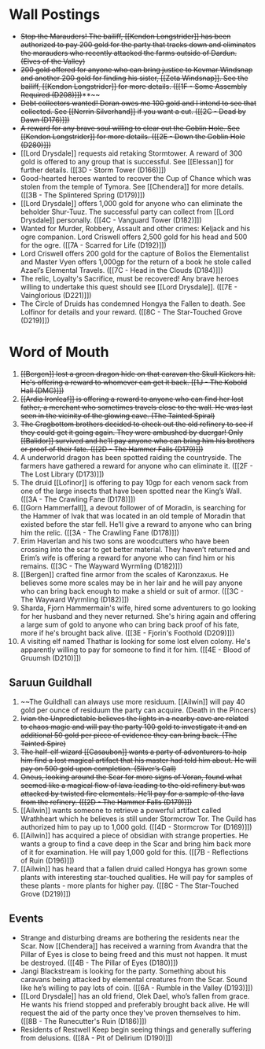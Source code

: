 # Wall Postings
-   ~~Stop the Marauders! The bailiff, [[Kendon Longstrider]] has been authorized to pay 200 gold for the party that tracks down and eliminates the marauders who recently attacked the farms outside of Dardun. (Elves of the Valley)~~
-   ~~200 gold offered for anyone who can bring justice to Kevmar Windsnap and another 200 gold for finding his sister, [[Zeta Windsnap]]. See the bailiff, [[Kendon Longstrider]] for more details. ([[1F - Some Assembly Required (D208)]])~~**~~
-   ~~Debt collectors wanted! Doran owes me 100 gold and I intend to see that collected. See [[Nerrin Silverhand]] if you want a cut. ([[2C - Dead by Dawn (D176)]])~~
-   ~~A reward for any brave soul willing to clear out the Goblin Hole. See [[Kendon Longstrider]] for more details. ([[2E - Down the Goblin Hole (D280)]])~~
-   [[Lord Drysdale]] requests aid retaking Stormtower. A reward of 300 gold is offered to any group that is successful. See [[Elessan]] for further details. ([[3D - Storm Tower (D166)]])
-   Good-hearted heroes wanted to recover the Cup of Chance which was stolen from the temple of Tymora. See [[Chendera]] for more details. ([[3B - The Splintered Spring (D179)]])
-   [[Lord Drysdale]] offers 1,000 gold for anyone who can eliminate the beholder Shur-Tuuz. The successful party can collect from [[Lord Drysdale]] personally. ([[4C - Vanguard Tower (D182)]])
-   Wanted for Murder, Robbery, Assault and other crimes: Keljack and his ogre companion. Lord Criswell offers 2,500 gold for his head and 500 for the ogre. ([[7A - Scarred for Life (D192)]])
-   Lord Criswell offers 200 gold for the capture of Bolios the Elementalist and Master Vyen offers 1,000gp for the return of a book he stole called Azael’s Elemental Travels. ([[7C - Head in the Clouds (D184)]])
-   The relic, Loyalty's Sacrifice, must be recovered! Any brave heroes willing to undertake this quest should see [[Lord Drysdale]]. ([[7E - Vainglorious (D221)]])
-   The Circle of Druids has condemned Hongya the Fallen to death. See Lolfinor for details and your reward. ([[8C - The Star-Touched Grove (D219)]])

# Word of Mouth
1.  ~~[[Bergen]] lost a green dragon hide on that caravan the Skull Kickers hit. He's offering a reward to whomever can get it back. [[1J - The Kobold Hall (DMG)]])~~
2.  ~~[[Ardia Ironleaf]] is offering a reward to anyone who can find her lost father, a merchant who sometimes travels close to the wall. He was last seen in the vicinity of the glowing cave. (The Tainted Spiral)~~
3.  ~~The Cragbottom brothers decided to check out the old refinery to see if they could get it going again. They were ambushed by duergar! Only [[Balidor]] survived and he’ll pay anyone who can bring him his brothers or proof of their fate. ([[2D - The Hammer Falls (D179)]])~~
4.  A underworld dragon has been spotted raiding the countryside. The farmers have gathered a reward for anyone who can eliminate it. ([[2F - The Lost Library (D173)]])
5.  The druid [[Lofinor]] is offering to pay 10gp for each venom sack from one of the large insects that have been spotted near the King’s Wall. ([[3A - The Crawling Fane (D178)]])
6.  [[Gorn Hammerfall]],  a devout follower of of Moradin, is searching for the Hammer of Ivak that was located in an old temple of Moradin that existed before the star fell. He’ll give a reward to anyone who can bring him the relic. ([[3A - The Crawling Fane (D178)]])
7.  Erim Haverlan and his two sons are woodcutters who have been crossing into the scar to get better material. They haven’t returned and Erim’s wife is offering a reward for anyone who can find him or his remains. ([[3C - The Wayward Wyrmling (D182)]])
8.  [[Bergen]] crafted fine armor from the scales of Karonzaxus. He believes some more scales may be in her lair and he will pay anyone who can bring back enough to make a shield or suit of armor. ([[3C - The Wayward Wyrmling (D182)]])
9.  Sharda, Fjorn Hammermain's wife, hired some adventurers to go looking for her husband and they never returned. She's hiring again and offering a large sum of gold to anyone who can bring back proof of his fate, more if he's brought back alive. ([[3E - Fjorin's Foothold (D209)]])
10.  A visiting elf named Thathar is looking for some lost elven colony. He's apparently willing to pay for someone to find it for him. ([[4E - Blood of Gruumsh (D210)]])

## Saruun Guildhall
1.  ~~The Guildhall can always use more residuum. [[Ailwin]] will pay 40 gold per ounce of residuum the party can acquire. (Death in the Pincers)
2.  ~~Ivian the Unpredictable believes the lights in a nearby cave are related to chaos magic and will pay the party 100 gold to investigate it and an additional 50 gold per piece of evidence they can bring back. (The Tainted Spire)~~
3.  ~~The half-elf wizard [[Casaubon]] wants a party of adventurers to help him find a lost magical artifact that his master had told him about. He will pay on 500 gold upon completion. (Sliver’s Call)~~
4.  ~~Oneus, looking around the Scar for more signs of Voran, found what seemed like a magical flow of lava leading to the old refinery but was attacked by twisted fire elementals. He’ll pay for a sample of the lava from the refinery. ([[2D - The Hammer Falls (D179)]])~~
5.  [[Ailwin]] wants someone to retrieve a powerful artifact called Wrathheart which he believes is still under Stormcrow Tor. The Guild has authorized him to pay up to 1,000 gold. ([[4D - Stormcrow Tor (D169)]])
6.  [[Ailwin]] has acquired a piece of obsidian with strange properties. He wants a group to find a cave deep in the Scar and bring him back more of it for examination. He will pay 1,000 gold for this. ([[7B - Reflections of Ruin (D196)]])
7.  [[Ailwin]] has heard that a fallen druid called Hongya has grown some plants with interesting star-touched qualities. He will pay for samples of these plants - more plants for higher pay. ([[8C - The Star-Touched Grove (D219)]])

## Events
-  Strange and disturbing dreams are bothering the residents near the Scar. Now [[Chendera]] has received a warning from Avandra that the Pillar of Eyes is close to being freed and this must not happen. It must be destroyed. ([[4B - The Pillar of Eyes (D180)]])
-  Jangi Blackstream is looking for the party. Something about his caravans being attacked by elemental creatures from the Scar. Sound like he’s willing to pay lots of coin. ([[6A - Rumble in the Valley (D193)]])
-  [[Lord Drysdale]] has an old friend, Olek Dael, who’s fallen from grace. He wants his friend stopped and preferably brought back alive. He will request the aid of the party once they've proven themselves to him. ([[8B - The Runecutter's Ruin (D186)]])
-  Residents of Restwell Keep begin seeing things and generally suffering from delusions. ([[8A - Pit of Delirium (D190)]])